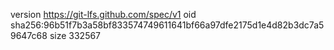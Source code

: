 version https://git-lfs.github.com/spec/v1
oid sha256:96b51f7b3a58bf833574749611641bf66a97dfe2175d1e4d82b3dc7a59647c68
size 332567
